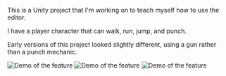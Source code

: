 This is a Unity project that I'm working on to teach myself how to use the editor.

I have a player character that can walk, run, jump, and punch.

Early versions of this project looked slightly different, using a gun rather than a punch mechanic.

![Demo of the feature](https://i.giphy.com/media/v1.Y2lkPTc5MGI3NjExczVubHJ0bXA4aWI4cHRuNWg4ZWhvbjE2dmFoNXEwMGVuMGx4cnNobyZlcD12MV9pbnRlcm5hbF9naWZfYnlfaWQmY3Q9Zw/M511blzNp34AzHhyiH/giphy-downsized-large.gif)
![Demo of the feature](https://i.giphy.com/media/v1.Y2lkPTc5MGI3NjExb2kweXIzbXhmeTd1Ync5dGxsYWtlaTY2M28zbjZ3aHhhM3RzZHN4NyZlcD12MV9pbnRlcm5hbF9naWZfYnlfaWQmY3Q9Zw/4kpRVwlwEiCLE0ueAQ/giphy-downsized-large.gif)
![Demo of the feature](https://i.giphy.com/media/v1.Y2lkPTc5MGI3NjExa2oxNG52MTJmemNjOHhlYjAxeTl4aDM2bHYxa25rYmdhb2puMnh6YyZlcD12MV9pbnRlcm5hbF9naWZfYnlfaWQmY3Q9Zw/ebu1WRR8AFEZ1DiQOm/giphy-downsized-large.gif)
